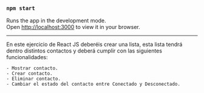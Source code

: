 ### `npm start`
Runs the app in the development mode.\
Open [http://localhost:3000](http://localhost:3000) to view it in your browser.

-----------
En este ejercicio de React JS deberéis crear una lista, esta lista tendrá dentro distintos contactos y deberá cumplir con las siguientes funcionalidades:

    - Mostrar contacto.
    - Crear contacto.
    - Eliminar contacto.
    - Cambiar el estado del contacto entre Conectado y Desconectado.